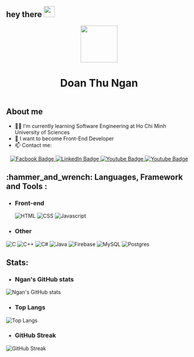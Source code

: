 <h2>
  hey there
  <img src="https://media.giphy.com/media/hvRJCLFzcasrR4ia7z/giphy.gif" width="30px"/>
</h2>
<div id="header" align="center">
  <img src="https://media.giphy.com/media/RkX2zcpO79EAf82ESl/giphy.gif" width="100"/>
</div>
<div align="center">
        <h1>Doan Thu Ngan</h1>
       <img src="https://komarev.com/ghpvc/?username=thungan1909&style=flat-square&color=blue" alt=""/>
 </div>
 
 <h2> About me </h2>
 
- 👩‍🎓 I’m currently learning Software Engineering at Ho Chi Minh University of Sciences
- 🌱 I want to become Front-End Developer
- 📫 Contact me:
<div align="center" id="badges">
    <a href="https://www.facebook.com/doanthungan19">
      <img src="https://img.shields.io/badge/Facebook-1877F2?style=for-the-badge&logo=facebook&logoColor=white" alt="Facbook Badge"/>
    </a>
    <a href="https://www.linkedin.com/in/%C4%91o%C3%A0n-thu-ng%C3%A2n-76a6ab233/">
      <img src="https://img.shields.io/badge/LinkedIn-blue?style=for-the-badge&logo=linkedin&logoColor=white" alt="LinkedIn Badge"/>
    </a>
    <a href="https://www.youtube.com/channel/UCLMhMocdyav3oFaFBJM4_dg">
      <img src="https://img.shields.io/badge/YouTube-red?style=for-the-badge&logo=youtube&logoColor=white" alt="Youtube Badge"/>
    </a>
    <a href="mailto:nganthudoan2001@gmail.com">
      <img src="https://img.shields.io/badge/Gmail-D14836?style=for-the-badge&logo=gmail&logoColor=white" alt="Youtube Badge"/>
    </a>
  
</div>

<h2> :hammer_and_wrench: Languages, Framework and Tools : </h2>

- <h3>  Front-end </h3>
   
   ![HTML](https://img.shields.io/badge/HTML-E34F26.svg?logo=HTML&logoColor=white&style=for-the-badge)
   ![CSS](https://img.shields.io/badge/CSS3-1572B6?logo=CSS&logoColor=white&style=for-the-badge)
   ![Javascript](https://img.shields.io/badge/JavaScript-323330?logo=Javascript&logoColor=white&style=for-the-badge)
<!--    ![ReactJS](	https://img.shields.io/badge/React-20232A?logo=ReactJS&logoColor=white&style=for-the-badge)
    -->
-  <h3> Other </h3>

  ![C](https://img.shields.io/badge/C-4640b8.svg?logo=C&logoColor=white&style=for-the-badge)
  ![C++](https://img.shields.io/badge/-C++-365dbf.svg?logo=C%2B%2B&logoColor=white&style=for-the-badge)
  ![C#](https://img.shields.io/badge/C%23-239120.svg?logo=C-sharp&logoColor=white&style=for-the-badge)
  ![Java](https://img.shields.io/badge/Java-007396.svg?logo=Java&logoColor=white&style=for-the-badge)
  ![Firebase](https://img.shields.io/badge/Firebase-%23039BE5.svg?logo=firebase&logoColor=white&style=for-the-badge)
  ![MySQL](https://img.shields.io/badge/MySQL-%2300f.svg?logo=MySQL&logoColor=white&style=for-the-badge)
  ![Postgres](https://img.shields.io/badge/PostgreSQL-316192?logo=Postgres&logoColor=white&style=for-the-badge)

<h2> Stats: </h2>

- <h3> Ngan's GitHub stats </h3>


![Ngan's GitHub stats](https://github-readme-stats-p85a-gep0zat9g-thungan1909.vercel.app/api?username=thungan1909&theme=vision-friendly-dark)

-  <h3>  Top Langs </h3>

![Top Langs](https://github-readme-stats-p85a-gep0zat9g-thungan1909.vercel.app/api/top-langs/?username=thungan1909&langs_count=9&layout=compact&theme=vision-friendly-dark&hide=makefile,postscript,tex,handlebars)

- <h3>  GitHub Streak </h3>
  
![GitHub Streak](http://github-readme-streak-stats.herokuapp.com?user=thungan1909&theme=vision-friendly-dark)



